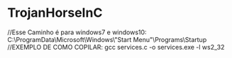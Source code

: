 # TrojanHorseInC

//Esse Caminho é para windows7 e windows10: C:\\ProgramData\\Microsoft\\Windows\\\"Start Menu\"\\Programs\\Startup
//EXEMPLO DE COMO COPILAR: gcc services.c -o services.exe -l ws2_32
